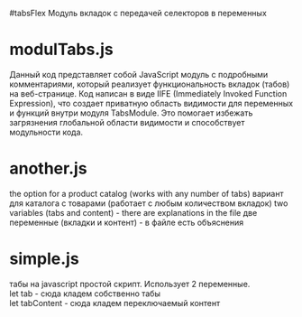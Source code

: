 #tabsFlex
Модуль вкладок с передачей селекторов в переменных

# modulTabs.js
Данный код представляет собой JavaScript модуль c подробными комментариями, который реализует функциональность вкладок (табов) на веб-странице. 
Код написан в виде IIFE (Immediately Invoked Function Expression), что создает приватную область видимости для переменных и функций внутри модуля TabsModule. Это помогает избежать загрязнения глобальной области видимости и способствует модульности кода.

# another.js
the option for a product catalog (works with any number of tabs)
 вариант для каталога с товарами (работает с любым количеством вкладок)
two variables (tabs and content) - there are explanations in the file
 две переменные (вкладки и контент) - в файле есть объяснения

# simple.js
табы на javascript
простой скрипт. Использует 2 переменныe.<br>
let tab - сюда кладем собственно табы<br>
let tabContent - сюда кладем переключаемый контент

